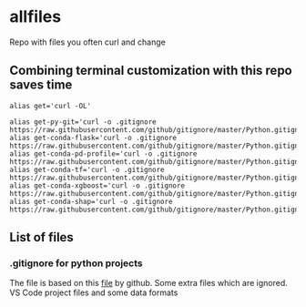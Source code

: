# allfiles
Repo with files you often curl and change

## Combining terminal customization with this repo saves time
```
alias get='curl -OL'

alias get-py-git='curl -o .gitignore  https://raw.githubusercontent.com/github/gitignore/master/Python.gitignore'
alias get-conda-flask='curl -o .gitignore  https://raw.githubusercontent.com/github/gitignore/master/Python.gitignore'
alias get-conda-pd-profile='curl -o .gitignore  https://raw.githubusercontent.com/github/gitignore/master/Python.gitignore'
alias get-conda-tf='curl -o .gitignore  https://raw.githubusercontent.com/github/gitignore/master/Python.gitignore'
alias get-conda-xgboost='curl -o .gitignore  https://raw.githubusercontent.com/github/gitignore/master/Python.gitignore'
alias get-conda-shap='curl -o .gitignore  https://raw.githubusercontent.com/github/gitignore/master/Python.gitignore'
```
## List of files

### .gitignore for python projects
The file is based on this [file](https://raw.githubusercontent.com/github/gitignore/master/Python.gitignore) by github. Some extra files which are ignored. VS Code project files and some data formats
